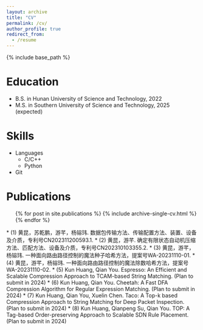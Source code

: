 ```yaml
---
layout: archive
title: "CV"
permalink: /cv/
author_profile: true
redirect_from:
  - /resume
---
```


{% include base_path %}

Education
======
* B.S. in Hunan University of Science and Technology,  2022
* M.S. in Southern University of Science and Technology, 2025 (expected)

Skills
======
* Languages
  * C/C++
  * Python
* Git

Publications
======
  <ul>{% for post in site.publications %}
    {% include archive-single-cv.html %}
  {% endfor %}</ul>
* (1) 黄昆，苏乾鹏，游芊，杨镕玮. 数据包传输方法、传输配置方法、装置、设备及介质，专利号CN202311200593.1.
* (2) 黄昆，游芊. 确定有限状态自动机压缩方法、匹配方法、设备及介质，专利号CN202310103355.2.
* (3) 黄昆，游芊，杨镕玮. 一种面向路由路径控制的魔法种子哈希方法，提案号WA-20231110-01.
* (4) 黄昆，游芊，杨镕玮. 一种面向路由路径控制的魔法除数哈希方法，提案号WA-20231110-02.
* (5) Kun Huang, Qian You. Espresso: An Efficient and Scalable Compression Approach to TCAM-based String Matching. (Plan to submit in 2024)
* (6) Kun Huang, Qian You. Cheetah: A Fast DFA Compression Algorithm for Regular Expression Matching.  (Plan to submit in 2024)
* (7) Kun Huang, Qian You, Xuelin Chen. Taco: A Top-k based Compression Approach to String Matching for Deep Packet Inspection.  (Plan to submit in 2024)
* (8) Kun Huang, Qianpeng Su, Qian You. TOP: A Tag-based Order-preserving Approach to Scalable SDN Rule Placement.  (Plan to submit in 2024)
